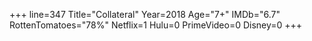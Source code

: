 +++
line=347
Title="Collateral"
Year=2018
Age="7+"
IMDb="6.7"
RottenTomatoes="78%"
Netflix=1
Hulu=0
PrimeVideo=0
Disney=0
+++

